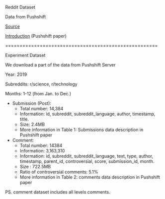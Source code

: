 Reddit Dataset

Data from Pushshift

[Source](https://files.pushshift.io/reddit/)

[Introduction](https://arxiv.org/pdf/2001.08435.pdf) (Pushshift paper) 

=====================================================

Experiment Dataset

We download a part of the data from Pushshift Server

Year: 2019

Subreddits: r/science, r/technology

Months: 1-12 (from Jan. to Dec.)


- Submission (Post):
  - Total number: 14,384
  - Information: id, subreddit, subreddit_language, author, timestamp, title. 
  - Size: 2.4MB
  - More information in Table 1: Submissions data description in Pushshift paper 
- Comment:
  - Total number: 14384
  - Information: 3,163,310
  - Information: id, subreddit, subreddit_language, text, type, author, timestamp, parent_id, controversial, score, submission_id, month.
  - Size : 722.5MB
  - Ratio of controversial comments: 5.1%
  - More information in Table 2: comments data description in Pushshift paper 


PS. comment dataset includes all levels comments.
